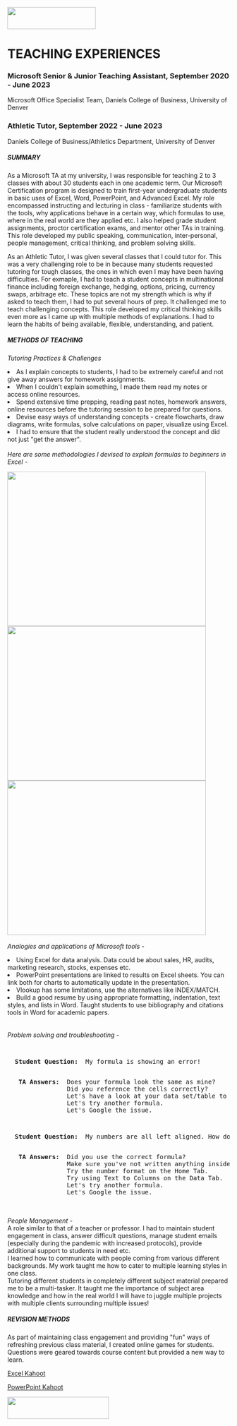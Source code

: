 <a href='https://github.com/Ruchita-Raghu/ruchita-raghu-portfolio#welcome-my-name-is-ruchita-raghunandan-here-is-a-little-about-me-and-my-work'><img src="https://user-images.githubusercontent.com/116829793/202769444-abb1003b-ec31-44b6-bfc5-43f2e9beca1f.png" height=50 width=200> </a>
# TEACHING EXPERIENCES

### Microsoft Senior & Junior Teaching Assistant, September 2020 - June 2023
Microsoft Office Specialist Team, Daniels College of Business, University of Denver
### Athletic Tutor, September 2022 - June 2023
Daniels College of Business/Athletics Department, University of Denver
<br>
##### SUMMARY
As a Microsoft TA at my university, I was responsible for teaching 2 to 3 classes with about 30 students each in one academic term. Our Microsoft Certification program is designed to train first-year undergraduate students in basic uses of Excel, Word, PowerPoint, and Advanced Excel. My role encompassed instructing and lecturing in class - familiarize students with the tools, why applications behave in a certain way, which formulas to use, where in the real world are they applied etc. I also helped grade student assignments, proctor certification exams, and mentor other TAs in training.
This role developed my public speaking, communication, inter-personal, people management, critical thinking, and problem solving skills.

As an Athletic Tutor, I was given several classes that I could tutor for. This was a very challenging role to be in because many students requested tutoring for tough classes, the ones in which even I may have been having difficulties. For exmaple, I had to teach a student concepts in multinational finance including foreign exchange, hedging, options, pricing, currency swaps, arbitrage etc. These topics are not my strength which is why if asked to teach them, I had to put several hours of prep. It challenged me to teach challenging concepts.
This role developed my critical thinking skills even more as I came up with multiple methods of explanations. I had to learn the habits of being available, flexible, understanding, and patient.

##### METHODS OF TEACHING
<i> Tutoring Practices & Challenges </i>
<li> As I explain concepts to students, I had to be extremely careful and not give away answers for homework assignments. </li>
<li> When I couldn't explain something, I made them read my notes or access online resources. </li>
<li> Spend extensive time prepping, reading past notes, homework answers, online resources before the tutoring session to be prepared for questions. </li>
<li> Devise easy ways of understanding concepts - create flowcharts, draw diagrams, write formulas, solve calculations on paper, visualize using Excel. </li>
<li> I had to ensure that the student really understood the concept and did not just "get the answer". </li>
<br>
<i> Here are some methodologies I devised to explain formulas to beginners in Excel - </i>


[<img src="https://user-images.githubusercontent.com/116829793/199546916-350b1d78-3600-4e18-b042-0b138a54334b.png" height="350" width="450">](#Capture)
[<img src="https://user-images.githubusercontent.com/116829793/199547119-0dab1465-75fe-4441-a2a7-1fac5c9cadc0.png" height="350" width="450">](#Capture1)
[<img src="https://user-images.githubusercontent.com/116829793/199547184-276be476-bb62-4282-bb15-e3578e51886e.png" height="350" width="450">](#Capture2)
<br>
<br>
<i> Analogies and applications of Microsoft tools - </i>
<li> Using Excel for data analysis. Data could be about sales, HR, audits, marketing research, stocks, expenses etc. </li>
<li> PowerPoint presentations are linked to results on Excel sheets. You can link both for charts to automatically update in the presentation. </li>
<li> Vlookup has some limitations, use the alternatives like INDEX/MATCH. </li>
<li> Build a good resume by using appropriate formatting, indentation, text styles, and lists in Word. Taught students to use bibliography and citations tools in Word for academic papers. </li>
<br>
<br>
<i> Problem solving and troubleshooting - </i>
<pre> <p> <b> Student Question: </b> My formula is showing an error! </p>
  <b> TA Answers: </b> Does your formula look the same as mine?
                Did you reference the cells correctly?
                Let's have a look at your data set/table to see missing/incorrect data.
                Let's try another formula.
                Let's Google the issue. </pre>
<pre> <p> <b> Student Question: </b> My numbers are all left aligned. How do I fix that? </p>
  <b> TA Answers: </b> Did you use the correct formula?
                Make sure you've not written anything inside double-quotes.
                Try the number format on the Home Tab.
                Try using Text to Columns on the Data Tab.
                Let's try another formula.
                Let's Google the issue. </pre>
<br>
<br>
<i> People Management - </i>
<div> A role similar to that of a teacher or professor. I had to maintain student engagement in class, answer difficult questions, manage student emails (especially during the pandemic with increased protocols), provide additional support to students in need etc. </div>
<div> I learned how to communicate with people coming from various different backgrounds. My work taught me how to cater to multiple learning styles in one class. </div>
<div> Tutoring different students in completely different subject material prepared me to be a multi-tasker. It taught me the importance of subject area knowledge and how in the real world I will have to juggle multiple projects with multiple clients surrounding multiple issues! </div>

##### REVISION METHODS
As part of maintaining class engagement and providing "fun" ways of refreshing previous class material, I created online games for students. Questions were geared towards course content but provided a new way to learn.

<a href="https://github.com/Ruchita-Raghu/ruchita-raghu-portfolio/blob/main/Teaching%20%26%20Education/Ruchita%20-%20EXCEL%20LAB%20REVIEW%20-%20Kahoot!.pdf">Excel Kahoot</a>
<p> <a href="https://github.com/Ruchita-Raghu/ruchita-raghu-portfolio/blob/main/Teaching%20%26%20Education/Ruchita%20-%20PPT%20LAB%20REVIEW%20-%20Kahoot!.pdf">PowerPoint Kahoot</a> </p>
<a href='https://github.com/Ruchita-Raghu/ruchita-raghu-portfolio/blob/main/Teaching%20&%20Education/Microsoft%20TA%20&%20Athletic%20Tutor%20Roles.md#teaching-experiences'> <img src="https://user-images.githubusercontent.com/116829793/202770254-427e1c4a-1184-4f6c-8a23-73533d674c13.png" height=50 width=230 /> </a>

